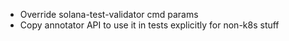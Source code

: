 - Override solana-test-validator cmd params
- Copy annotator API to use it in tests explicitly for non-k8s stuff
